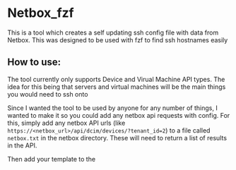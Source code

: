 # Netbox_fzf
This is a tool which creates a self updating ssh config file with data from Netbox. This was designed to be used with fzf to find ssh hostnames easily


## How to use:

The tool currently only supports Device and Virual Machine API types. The idea for this being that servers and virtual machines will be the main things you would need to ssh onto

Since I wanted the tool to be used by anyone for any number of things, I wanted to make it so you could add any netbox api requests with config.
For this, simply add any netbox API urls (like `https://<netbox_url>/api/dcim/devices/?tenant_id=2`) to a file called `netbox.txt` in the netbox directory. These will need to return a list of results in the API.

Then add your template to the 